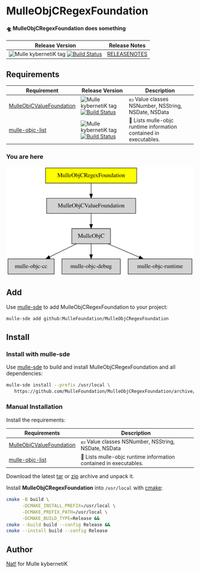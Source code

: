 # MulleObjCRegexFoundation

#### 🛸 MulleObjCRegexFoundation does something



| Release Version                                       | Release Notes
|-------------------------------------------------------|--------------
| ![Mulle kybernetiK tag](https://img.shields.io/github/tag/MulleFoundation/MulleObjCRegexFoundation.svg?branch=release) [![Build Status](https://github.com/MulleFoundation/MulleObjCRegexFoundation/workflows/CI/badge.svg?branch=release)](//github.com/MulleFoundation/MulleObjCRegexFoundation/actions) | [RELEASENOTES](RELEASENOTES.md) |






## Requirements

|   Requirement         | Release Version  | Description
|-----------------------|------------------|---------------
| [MulleObjCValueFoundation](https://github.com/MulleFoundation/MulleObjCValueFoundation) | ![Mulle kybernetiK tag](https://img.shields.io/github/tag//.svg) [![Build Status](https://github.com///workflows/CI/badge.svg?branch=release)](https://github.com///actions/workflows/mulle-sde-ci.yml) | 💶 Value classes NSNumber, NSString, NSDate, NSData
| [mulle-objc-list](https://github.com/mulle-objc/mulle-objc-list) | ![Mulle kybernetiK tag](https://img.shields.io/github/tag//.svg) [![Build Status](https://github.com///workflows/CI/badge.svg?branch=release)](https://github.com///actions/workflows/mulle-sde-ci.yml) | 📒 Lists mulle-objc runtime information contained in executables.

### You are here

![Overview](overview.dot.svg)

## Add

Use [mulle-sde](//github.com/mulle-sde) to add MulleObjCRegexFoundation to your project:

``` sh
mulle-sde add github:MulleFoundation/MulleObjCRegexFoundation
```

## Install

### Install with mulle-sde

Use [mulle-sde](//github.com/mulle-sde) to build and install MulleObjCRegexFoundation and all dependencies:

``` sh
mulle-sde install --prefix /usr/local \
   https://github.com/MulleFoundation/MulleObjCRegexFoundation/archive/latest.tar.gz
```

### Manual Installation

Install the requirements:

| Requirements                                 | Description
|----------------------------------------------|-----------------------
| [MulleObjCValueFoundation](https://github.com/MulleFoundation/MulleObjCValueFoundation)             | 💶 Value classes NSNumber, NSString, NSDate, NSData
| [mulle-objc-list](https://github.com/mulle-objc/mulle-objc-list)             | 📒 Lists mulle-objc runtime information contained in executables.

Download the latest [tar](https://github.com/MulleFoundation/MulleObjCRegexFoundation/archive/refs/tags/latest.tar.gz) or [zip](https://github.com/MulleFoundation/MulleObjCRegexFoundation/archive/refs/tags/latest.zip) archive and unpack it.

Install **MulleObjCRegexFoundation** into `/usr/local` with [cmake](https://cmake.org):

``` sh
cmake -B build \
      -DCMAKE_INSTALL_PREFIX=/usr/local \
      -DCMAKE_PREFIX_PATH=/usr/local \
      -DCMAKE_BUILD_TYPE=Release &&
cmake --build build --config Release &&
cmake --install build --config Release
```

## Author

[Nat!](https://mulle-kybernetik.com/weblog) for Mulle kybernetiK  



